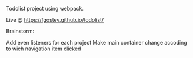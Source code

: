 Todolist project using webpack. 

Live @ https://fgostev.github.io/todolist/

Brainstorm:

Add even listeners for each project
Make main container change accoding to wich navigation item clicked
